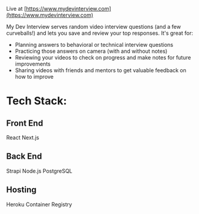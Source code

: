 Live at [https://www.mydevinterview.com](https://www.mydevinterview.com)

My Dev Interview serves random video interview questions (and a few curveballs!) and lets you save and review your top responses. It's great for:
- Planning answers to behavioral or technical interview questions
- Practicing those answers on camera (with and without notes)
- Reviewing your videos to check on progress and make notes for future improvements
- Sharing videos with friends and mentors to get valuable feedback on how to improve

# Tech Stack:
## Front End
React
Next.js

## Back End
Strapi
Node.js
PostgreSQL

## Hosting
Heroku Container Registry